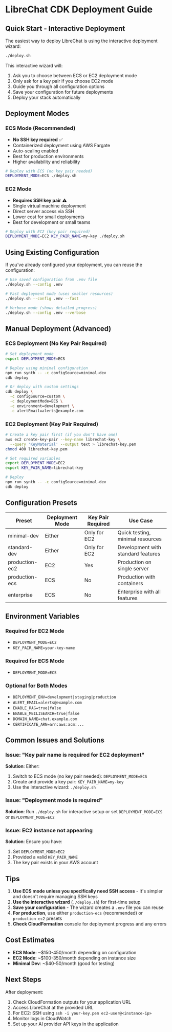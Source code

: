 # LibreChat CDK Deployment Guide

## Quick Start - Interactive Deployment

The easiest way to deploy LibreChat is using the interactive deployment wizard:

```bash
./deploy.sh
```

This interactive wizard will:
1. Ask you to choose between ECS or EC2 deployment mode
2. Only ask for a key pair if you choose EC2 mode
3. Guide you through all configuration options
4. Save your configuration for future deployments
5. Deploy your stack automatically

## Deployment Modes

### ECS Mode (Recommended)
- **No SSH key required** ✅
- Containerized deployment using AWS Fargate
- Auto-scaling enabled
- Best for production environments
- Higher availability and reliability

```bash
# Deploy with ECS (no key pair needed)
DEPLOYMENT_MODE=ECS ./deploy.sh
```

### EC2 Mode
- **Requires SSH key pair** ⚠️
- Single virtual machine deployment
- Direct server access via SSH
- Lower cost for small deployments
- Best for development or small teams

```bash
# Deploy with EC2 (key pair required)
DEPLOYMENT_MODE=EC2 KEY_PAIR_NAME=my-key ./deploy.sh
```

## Using Existing Configuration

If you've already configured your deployment, you can reuse the configuration:

```bash
# Use saved configuration from .env file
./deploy.sh --config .env

# Fast deployment mode (uses smaller resources)
./deploy.sh --config .env --fast

# Verbose mode (shows detailed progress)
./deploy.sh --config .env --verbose
```

## Manual Deployment (Advanced)

### ECS Deployment (No Key Pair Required)

```bash
# Set deployment mode
export DEPLOYMENT_MODE=ECS

# Deploy using minimal configuration
npm run synth -- -c configSource=minimal-dev
cdk deploy

# Or deploy with custom settings
cdk deploy \
  -c configSource=custom \
  -c deploymentMode=ECS \
  -c environment=development \
  -c alertEmail=alerts@example.com
```

### EC2 Deployment (Key Pair Required)

```bash
# Create a key pair first (if you don't have one)
aws ec2 create-key-pair --key-name librechat-key \
  --query 'KeyMaterial' --output text > librechat-key.pem
chmod 400 librechat-key.pem

# Set required variables
export DEPLOYMENT_MODE=EC2
export KEY_PAIR_NAME=librechat-key

# Deploy
npm run synth -- -c configSource=minimal-dev
cdk deploy
```

## Configuration Presets

| Preset | Deployment Mode | Key Pair Required | Use Case |
|--------|----------------|-------------------|----------|
| minimal-dev | Either | Only for EC2 | Quick testing, minimal resources |
| standard-dev | Either | Only for EC2 | Development with standard features |
| production-ec2 | EC2 | Yes | Production on single server |
| production-ecs | ECS | No | Production with containers |
| enterprise | ECS | No | Enterprise with all features |

## Environment Variables

### Required for EC2 Mode
- `DEPLOYMENT_MODE=EC2`
- `KEY_PAIR_NAME=your-key-name`

### Required for ECS Mode
- `DEPLOYMENT_MODE=ECS`

### Optional for Both Modes
- `DEPLOYMENT_ENV=development|staging|production`
- `ALERT_EMAIL=alerts@example.com`
- `ENABLE_RAG=true|false`
- `ENABLE_MEILISEARCH=true|false`
- `DOMAIN_NAME=chat.example.com`
- `CERTIFICATE_ARN=arn:aws:acm:...`

## Common Issues and Solutions

### Issue: "Key pair name is required for EC2 deployment"
**Solution**: Either:
1. Switch to ECS mode (no key pair needed): `DEPLOYMENT_MODE=ECS`
2. Create and provide a key pair: `KEY_PAIR_NAME=my-key`
3. Use the interactive wizard: `./deploy.sh`

### Issue: "Deployment mode is required"
**Solution**: Run `./deploy.sh` for interactive setup or set `DEPLOYMENT_MODE=ECS` or `DEPLOYMENT_MODE=EC2`

### Issue: EC2 instance not appearing
**Solution**: Ensure you have:
1. Set `DEPLOYMENT_MODE=EC2`
2. Provided a valid `KEY_PAIR_NAME`
3. The key pair exists in your AWS account

## Tips

1. **Use ECS mode unless you specifically need SSH access** - It's simpler and doesn't require managing SSH keys
2. **Use the interactive wizard** (`./deploy.sh`) for first-time setup
3. **Save your configuration** - The wizard creates a `.env` file you can reuse
4. **For production**, use either `production-ecs` (recommended) or `production-ec2` presets
5. **Check CloudFormation** console for deployment progress and any errors

## Cost Estimates

- **ECS Mode**: ~$150-450/month depending on configuration
- **EC2 Mode**: ~$100-350/month depending on instance size
- **Minimal Dev**: ~$40-50/month (good for testing)

## Next Steps

After deployment:
1. Check CloudFormation outputs for your application URL
2. Access LibreChat at the provided URL
3. For EC2: SSH using `ssh -i your-key.pem ec2-user@<instance-ip>`
4. Monitor logs in CloudWatch
5. Set up your AI provider API keys in the application